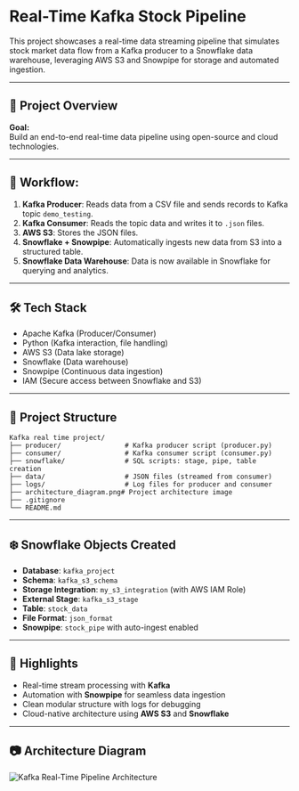 # Real-Time Kafka Stock Pipeline 

This project showcases a real-time data streaming pipeline that simulates stock market data flow from a Kafka producer to a Snowflake data warehouse, leveraging AWS S3 and Snowpipe for storage and automated ingestion.

-------

## 🎯 Project Overview

**Goal:**  
Build an end-to-end real-time data pipeline using open-source and cloud technologies.

--------

## 🔁 Workflow:
1. **Kafka Producer**: Reads data from a CSV file and sends records to Kafka topic `demo_testing`.  
2. **Kafka Consumer**: Reads the topic data and writes it to `.json` files.  
3. **AWS S3**: Stores the JSON files.  
4. **Snowflake + Snowpipe**: Automatically ingests new data from S3 into a structured table.  
5. **Snowflake Data Warehouse**: Data is now available in Snowflake for querying and analytics.

---------

## 🛠️ Tech Stack
- Apache Kafka (Producer/Consumer)
- Python (Kafka interaction, file handling)
- AWS S3 (Data lake storage)
- Snowflake (Data warehouse)
- Snowpipe (Continuous data ingestion)
- IAM (Secure access between Snowflake and S3)

--------

## 📁 Project Structure

```text
Kafka real time project/
├── producer/                # Kafka producer script (producer.py)
├── consumer/                # Kafka consumer script (consumer.py)
├── snowflake/               # SQL scripts: stage, pipe, table creation
├── data/                    # JSON files (streamed from consumer)
├── logs/                    # Log files for producer and consumer
├── architecture_diagram.png# Project architecture image
├── .gitignore
└── README.md
```

-----------

## ❄️ Snowflake Objects Created
- **Database**: `kafka_project`  
- **Schema**: `kafka_s3_schema`  
- **Storage Integration**: `my_s3_integration` (with AWS IAM Role)  
- **External Stage**: `kafka_s3_stage`  
- **Table**: `stock_data`  
- **File Format**: `json_format`  
- **Snowpipe**: `stock_pipe` with auto-ingest enabled  

-----------

## 🌟 Highlights
- Real-time stream processing with **Kafka**
- Automation with **Snowpipe** for seamless data ingestion
- Clean modular structure with logs for debugging
- Cloud-native architecture using **AWS S3** and **Snowflake**

----------

## 📷 Architecture Diagram

![Kafka Real-Time Pipeline Architecture](architecture_diagram.png)

